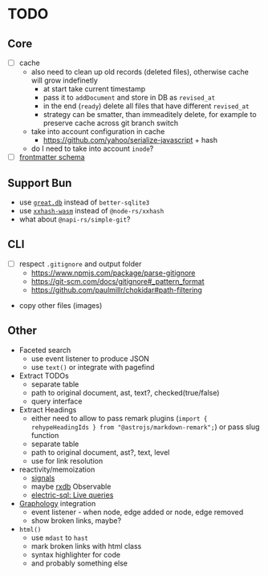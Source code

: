 # TODO

## Core

- [ ] cache
  - also need to clean up old records (deleted files), otherwise cache will grow indefinetly
    - at start take current timestamp
    - pass it to `addDocument` and store in DB as `revised_at`
    - in the end (`ready`) delete all files that have different `revised_at`
    - strategy can be smatter, than immeaditely delete, for example to preserve cache across git branch switch
  - take into account configuration in cache
    - https://github.com/yahoo/serialize-javascript + hash
  - do I need to take into account `inode`?
- [ ] [frontmatter schema](/notes/schema.md)

## Support Bun

- use [`great.db`](https://www.npmjs.com/package/great.db) instead of `better-sqlite3`
- use [`xxhash-wasm`](https://github.com/jungomi/xxhash-wasm) instead of `@node-rs/xxhash`
- what about `@napi-rs/simple-git`?

## CLI

- [ ] respect `.gitignore` and output folder
  - https://www.npmjs.com/package/parse-gitignore
  - https://git-scm.com/docs/gitignore#_pattern_format
  - https://github.com/paulmillr/chokidar#path-filtering
- copy other files (images)

## Other

- Faceted search
  - use event listener to produce JSON
  - use `text()` or integrate with pagefind
- Extract TODOs
  - separate table
  - path to original document, ast, text?, checked(true/false)
  - query interface
- Extract Headings
  - either need to allow to pass remark plugins (`import { rehypeHeadingIds } from "@astrojs/markdown-remark";`) or pass slug function
  - separate table
  - path to original document, ast?, text, level
  - use for link resolution
- reactivity/memoization
  - [signals](https://preactjs.com/guide/v10/signals/)
  - maybe [rxdb](https://rxdb.info) Observable
  - [electric-sql: Live queries](https://electric-sql.com/docs/usage/data-access/queries#live-queries)
- [Graphology](https://graphology.github.io/) integration
  - event listener - when node, edge added or node, edge removed
  - show broken links, maybe?
- `html()`
  - use `mdast` to `hast`
  - mark broken links with html class
  - syntax highlighter for code
  - and probably something else
